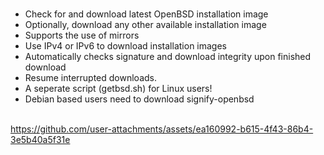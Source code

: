 # 
* Check for and download latest OpenBSD installation image<br>
* Optionally, download any other available installation image<br>
* Supports the use of mirrors<br>
* Use IPv4 or IPv6 to download installation images<br>
* Automatically checks signature and download integrity upon finished download<br>
* Resume interrupted downloads.
* A seperate script (getbsd.sh) for Linux users!<br>
* Debian based users need to download signify-openbsd<br><br>

https://github.com/user-attachments/assets/ea160992-b615-4f43-86b4-3e5b40a5f31e

